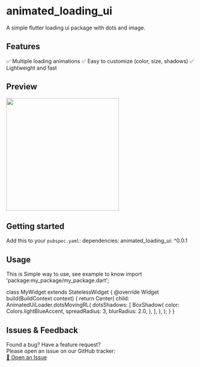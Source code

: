 # animated_loading_ui

A simple flutter loading ui package with dots and image.

## Features

✅ Multiple loading animations
✅ Easy to customize (color, size, shadows)
✅ Lightweight and fast

## Preview
<img src="https://github.com/santoshkafle/animated_loading_ui/blob/main/loading_gift.gif" width="300">


## Getting started

Add this to your `pubspec.yaml`:
dependencies:
  animated_loading_ui: ^0.0.1

## Usage

This is Simple way to use, see example to know
import 'package:my_package/my_package.dart';

class MyWidget extends StatelessWidget {
  @override
  Widget build(BuildContext context) {
    return Center(
      child: AnimatedUiLoader.dotsMovingRL(
              dotsShadows: [
                BoxShadow(
                  color: Colors.lightBlueAccent,
                  spreadRadius: 3,
                  blurRadius: 2.0,
                ),
              ],
        ),
    );
  }
}


## Issues & Feedback

Found a bug? Have a feature request?  
Please open an issue on our GitHub tracker:  
[📌 Open an Issue](https://github.com/santoshkafle/animated_loading_ui/issues)
